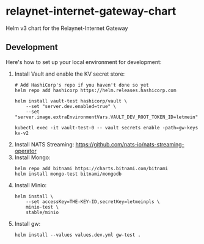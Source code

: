 # relaynet-internet-gateway-chart
Helm v3 chart for the Relaynet-Internet Gateway

## Development

Here's how to set up your local environment for development:

1. Install Vault and enable the KV secret store:
   ```
   # Add HashiCorp's repo if you haven't done so yet
   helm repo add hashicorp https://helm.releases.hashicorp.com
   
   helm install vault-test hashicorp/vault \
       --set "server.dev.enabled=true" \
       --set "server.image.extraEnvironmentVars.VAULT_DEV_ROOT_TOKEN_ID=letmein"
   
   kubectl exec -it vault-test-0 -- vault secrets enable -path=gw-keys kv-v2
   ```
1. Install NATS Streaming: https://github.com/nats-io/nats-streaming-operator
1. Install Mongo:
   ```
   helm repo add bitnami https://charts.bitnami.com/bitnami
   helm install mongo-test bitnami/mongodb
   ```
1. Install Minio:
   ```
   helm install \
       --set accessKey=THE-KEY-ID,secretKey=letmeinpls \
       minio-test \
       stable/minio
   ```
1. Install gw:
   ```
   helm install --values values.dev.yml gw-test .
   ```
